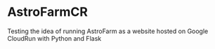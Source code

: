 # AstroFarmCR

Testing the idea of running AstroFarm as a website hosted on Google CloudRun with Python and Flask

